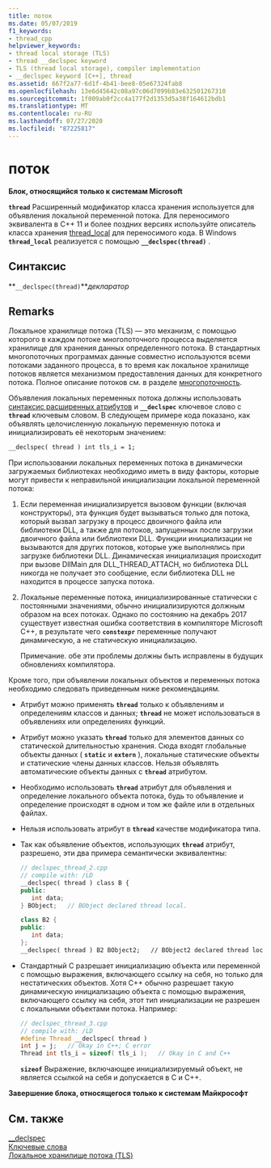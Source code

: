 ```yaml
---
title: поток
ms.date: 05/07/2019
f1_keywords:
- thread_cpp
helpviewer_keywords:
- thread local storage (TLS)
- thread __declspec keyword
- TLS (thread local storage), compiler implementation
- __declspec keyword [C++], thread
ms.assetid: 667f2a77-6d1f-4b41-bee8-05e67324fab8
ms.openlocfilehash: 13e6d45642c08a97c06d7099b83e632501267310
ms.sourcegitcommit: 1f009ab0f2cc4a177f2d1353d5a38f164612bdb1
ms.translationtype: MT
ms.contentlocale: ru-RU
ms.lasthandoff: 07/27/2020
ms.locfileid: "87225817"
---
```

# <a name="thread"></a>поток

**Блок, относящийся только к системам Microsoft**

**`thread`** Расширенный модификатор класса хранения используется для объявления локальной переменной потока. Для переносимого эквивалента в C++ 11 и более поздних версиях используйте описатель класса хранения [thread_local](../cpp/storage-classes-cpp.md#thread_local) для переносимого кода. В Windows **`thread_local`** реализуется с помощью **`__declspec(thread)`** .

## <a name="syntax"></a>Синтаксис

**`__declspec(thread)`***декларатор*

## <a name="remarks"></a>Remarks

Локальное хранилище потока (TLS) — это механизм, с помощью которого в каждом потоке многопоточного процесса выделяется хранилище для хранения данных определенного потока. В стандартных многопоточных программах данные совместно используются всеми потоками заданного процесса, в то время как локальное хранилище потоков является механизмом предоставления данных для конкретного потока. Полное описание потоков см. в разделе [многопоточность](../parallel/multithreading-support-for-older-code-visual-cpp.md).

Объявления локальных переменных потока должны использовать [синтаксис расширенных атрибутов](../cpp/declspec.md) и **`__declspec`** ключевое слово с **`thread`** ключевым словом. В следующем примере кода показано, как объявлять целочисленную локальную переменную потока и инициализировать её некоторым значением:

```cpp
__declspec( thread ) int tls_i = 1;
```

При использовании локальных переменных потока в динамически загружаемых библиотеках необходимо иметь в виду факторы, которые могут привести к неправильной инициализации локальной переменной потока:

1. Если переменная инициализируется вызовом функции (включая конструкторы), эта функция будет вызываться только для потока, который вызвал загрузку в процесс двоичного файла или библиотеки DLL, а также для потоков, запущенных после загрузки двоичного файла или библиотеки DLL. Функции инициализации не вызываются для других потоков, которые уже выполнялись при загрузке библиотеки DLL. Динамическая инициализация происходит при вызове DllMain для DLL_THREAD_ATTACH, но библиотека DLL никогда не получает это сообщение, если библиотека DLL не находится в процессе запуска потока.

1. Локальные переменные потока, инициализированные статически с постоянными значениями, обычно инициализируются должным образом на всех потоках. Однако по состоянию на декабрь 2017 существует известная ошибка соответствия в компиляторе Microsoft C++, в результате чего **`constexpr`** переменные получают динамическую, а не статическую инициализацию.

   Примечание. обе эти проблемы должны быть исправлены в будущих обновлениях компилятора.

Кроме того, при объявлении локальных объектов и переменных потока необходимо следовать приведенным ниже рекомендациям.

- Атрибут можно применять **`thread`** только к объявлениям и определениям классов и данных; **`thread`** не может использоваться в объявлениях или определениях функций.

- Атрибут можно указать **`thread`** только для элементов данных со статической длительностью хранения. Сюда входят глобальные объекты данных ( **`static`** и **`extern`** ), локальные статические объекты и статические члены данных классов. Нельзя объявлять автоматические объекты данных с **`thread`** атрибутом.

- Необходимо использовать **`thread`** атрибут для объявления и определение локального объекта потока, будь то объявление и определение происходят в одном и том же файле или в отдельных файлах.

- Нельзя использовать атрибут в **`thread`** качестве модификатора типа.

- Так как объявление объектов, использующих **`thread`** атрибут, разрешено, эти два примера семантически эквивалентны:

    ```cpp
    // declspec_thread_2.cpp
    // compile with: /LD
    __declspec( thread ) class B {
    public:
       int data;
    } BObject;   // BObject declared thread local.

    class B2 {
    public:
       int data;
    };
    __declspec( thread ) B2 BObject2;   // BObject2 declared thread local.
    ```

- Стандартный C разрешает инициализацию объекта или переменной с помощью выражения, включающего ссылку на себя, но только для нестатических объектов. Хотя C++ обычно разрешает такую динамическую инициализацию объекта с помощью выражения, включающего ссылку на себя, этот тип инициализации не разрешен с локальными объектами потока. Например:

   ```cpp
   // declspec_thread_3.cpp
   // compile with: /LD
   #define Thread __declspec( thread )
   int j = j;   // Okay in C++; C error
   Thread int tls_i = sizeof( tls_i );   // Okay in C and C++
   ```

   **`sizeof`** Выражение, включающее инициализируемый объект, не является ссылкой на себя и допускается в C и C++.

**Завершение блока, относящегося только к системам Майкрософт**

## <a name="see-also"></a>См. также

[__declspec](../cpp/declspec.md)<br/>
[Ключевые слова](../cpp/keywords-cpp.md)<br/>
[Локальное хранилище потока (TLS)](../parallel/thread-local-storage-tls.md)

